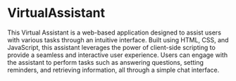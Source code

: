 # VirtualAssistant
 This Virtual Assistant is a web-based application designed to assist users with various tasks through an intuitive interface. Built using HTML, CSS, and JavaScript, this assistant leverages the power of client-side scripting to provide a seamless and interactive user experience. Users can engage with the assistant to perform tasks such as answering questions, setting reminders, and retrieving information, all through a simple chat interface.
